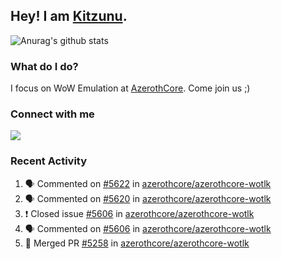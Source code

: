## Hey! I am [Kitzunu](https://Github.com/Kitzunu).

![Anurag's github stats](https://github-readme-stats.kitzunu.vercel.app/api?username=Kitzunu&show_icons=true)

### What do I do?

I focus on WoW Emulation at [AzerothCore](https://Github.com/AzerothCore). Come join us ;)

### Connect with me
[![](https://img.shields.io/badge/AzerothCore%20Discord-Connect%20with%20me!-green)](https://discord.com/invite/gkt4y2x)

### Recent Activity

<!--START_SECTION:activity-->
1. 🗣 Commented on [#5622](https://github.com/azerothcore/azerothcore-wotlk/issues/5622) in [azerothcore/azerothcore-wotlk](https://github.com/azerothcore/azerothcore-wotlk)
2. 🗣 Commented on [#5620](https://github.com/azerothcore/azerothcore-wotlk/issues/5620) in [azerothcore/azerothcore-wotlk](https://github.com/azerothcore/azerothcore-wotlk)
3. ❗️ Closed issue [#5606](https://github.com/azerothcore/azerothcore-wotlk/issues/5606) in [azerothcore/azerothcore-wotlk](https://github.com/azerothcore/azerothcore-wotlk)
4. 🗣 Commented on [#5606](https://github.com/azerothcore/azerothcore-wotlk/issues/5606) in [azerothcore/azerothcore-wotlk](https://github.com/azerothcore/azerothcore-wotlk)
5. 🎉 Merged PR [#5258](https://github.com/azerothcore/azerothcore-wotlk/pull/5258) in [azerothcore/azerothcore-wotlk](https://github.com/azerothcore/azerothcore-wotlk)
<!--END_SECTION:activity-->
